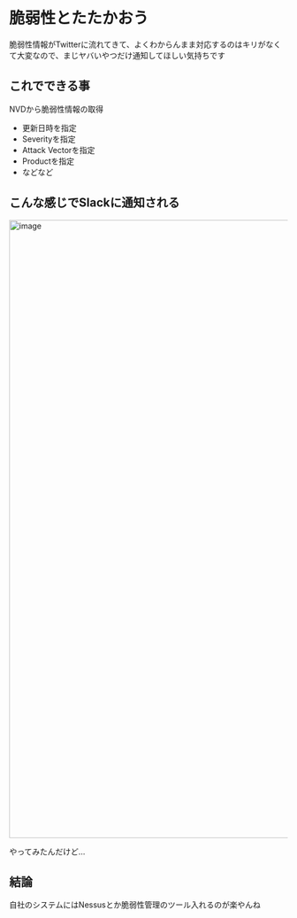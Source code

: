 # 脆弱性とたたかおう
脆弱性情報がTwitterに流れてきて、よくわからんまま対応するのはキリがなくて大変なので、まじヤバいやつだけ通知してほしい気持ちです

## これでできる事
NVDから脆弱性情報の取得
  - 更新日時を指定
  - Severityを指定
  - Attack Vectorを指定
  - Productを指定
  - などなど

## こんな感じでSlackに通知される
<img width="1117" alt="image" src="https://user-images.githubusercontent.com/66484626/151504308-6eb7b077-b9cb-4ac5-a336-7500995ffaaf.png">

やってみたんだけど…

## 結論
自社のシステムにはNessusとか脆弱性管理のツール入れるのが楽やんね
